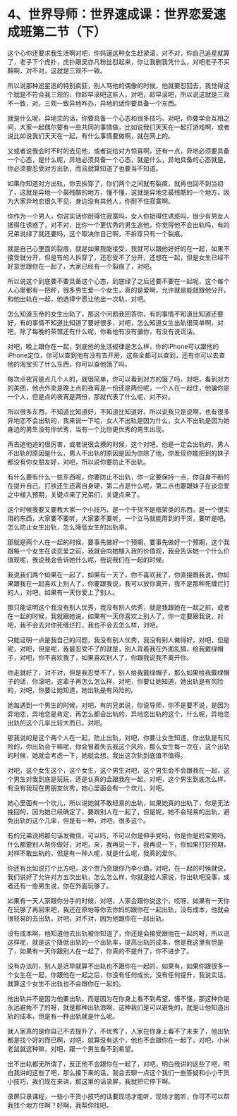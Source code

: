 # 4、世界导师：世界速成课：世界恋爱速成班第二节（下）

这个心你还要求我生活啊对吧，你妈逼这种女生赶紧滚，对不对，你自己追星就算了，老子下个虎扑，虎扑跟吴亦凡粉丝怼起来，你让我删我凭什么，对吧老子不买鞋啊，对不对，这就是三观不一致。

所以说那种追星追的特别疯狂，别人骂他的偶像的时候，他就要怼回去，我觉得这个就是不符合我三观的，你趁早滚吧这些人，对吧，趁早滚吧，所以说这就是三观不一致，对，三观一致异地咋办，异地的话你要具备一个东西。

就是什么呢，异地恋的话，你要具备一个心态和很多技巧，对吧，你要学会互相之间，大家一起偶尔要有一些共同的事情做，比如说我们天天在一起打游戏啊，或者说比如说我们天天在一起，有什么事情要做啊，就在网上的。

又或者说我会时不时的去见他，或者说给对方惊喜啊，还有一点，异地必须要具备一个心态，是什么呢，异地必须具备一个心态，就是什么，异地具备的心态就是，你必须要忍受对方出轨，而且就算知道了也要当不知道。

如果你知道对方出轨，你去拆穿了，你们两个之间就有裂痕，就再也回不到当初了，这就是异地一个最残酷的地方，懂不懂，这就是异地恋最残酷的一个地方，因为大家异地恋很久不见，身边没有其他人，你耐不住寂寞啊。

你作为一个男人，你说实话你耐得住寂寞吗，女人你抵得住诱惑吗，很少有男女人抵得住诱惑了，对不对，比你一个更优秀的男生追他，你觉得他不会出轨吗，有的兄弟说绿了就还要吗，这个取决你自己啊，不拆穿只有一个裂痕。

就是自己心里面的裂痕，就是如果我能接受，我就可以跟他好好的在一起，如果不接受就分开，但是有的人拆穿了，还忍受不了分开，还想在一起，但是女生已经不好意思跟你在一起了，大家已经有一个裂痕了，对吧。

所以说这个到底要不要具备这个心态，到底绿了之后还要不要在一起呢，这个每个人心里都有一把秤，很多男生爱一个女生，真的是爱啊，允许就是能就跟他分开，和他出轨在一起，他选择宁愿让他出一次轨，对吧。

怎么知道玉帝的女生出轨了，那这个问题我回答你，有的事情不知道比知道还要好，有的事情不知道比知道了要好很多，对吧，怎么知道女生出轨很简单啊，对吧，除了每晚的茶馆还有什么呢，你看他有没有骗你，有没有说谎话。

对吧，晚上跟你在一起，到底他的生活规律是怎么样，你的iPhone可以跟他的iPhone定位，你可以查到他有没有去开房，这些全都可以查到，还有你可以去查他的淘宝买了什么东西，你可以查他饿了吗。

每次点夜宵是点几个人的，就很简单，你可以看到对方的饿了吗，对吧，看到对方的美团，他点外卖是晚上点的夜宵是一份还是两份呢，一个人在一起住，他骗你是一个人，但是点的夜宵是两份，那就代表了什么呢，对不对。

所以很多东西，不知道比知道好，不知道比知道好，所以说我只是说啊，也有很多异地恋不会出轨的，我来说一下哈，女人不出轨是因为什么，女人不出轨是因为她身边的男生没有你优秀，当有一个比你更优秀的男生出现。

再去追他追的很厉害，或者说很会撩的时候，这个对吧，他是一定会出轨的，男人不出轨的原因是什么，男人不出轨的原因是因为你除了他，你发现你能把到的妹子都没有你女朋友好，对吧，所以说你要防止不出轨。

有什么要有什么一些东西呢，你要防止不出轨，你一定要保持一点，你自身不断的在提升自己，打铁还生还需自身硬，第二点是什么呢，第二点也要跟妹子在谈恋爱之中植入预期，关键点来了兄弟们，关键点来了。

这个时候我要又要教大家一个小技巧，是一个干货不是框架类的东西，是一个很实用的东西，大家要不要听，大家要不要听，一个立马就能用到的干货，要听是吧，怎么防止女生出轨，怎么降低女生的出轨率。

那就是两个人在一起的时候，要事先做好一个预期，要事先做好一个预期，这个我跟每一个女生在谈恋爱之前，我就会向她植入我的价值观，我会告诉她一个什么价值观呢，我说我会告诉她什么呢，我说我们在一起的时候。

我说我们两个如果在一起了，如果有一天了，你不喜欢我了，你直接跟我说，你如果跟我在一起喜欢上别人了，你要跟我说，我可以放你离开，我不是那种死缠烂打的人，对吧，如果有一天你爱上了别人。

那只能证明这个我没有别人优秀，我没有别人优秀，就是我跟她在一起之前，或者在一起的时候，我就跟她说，如果有一天你喜欢上别人了，你一定要跟我说，对吧，我不会去对你死缠烂打，我也不会去怎么样，对吧。

只能证明一点是我自己的问题，我没有别人优秀，我没有别人做得好，对吧，但是呢，对吧，但是呢，我最忍受不了的就是，别人背着我在外面乱搞，给我戴绿帽子，对吧，你不喜欢我了，如果喜欢别人了，你跟我说我不离开你。

你走就好了，对不对，但是我忍受不了，别人给我戴绿帽子，那么如果给我戴绿帽子的话，你滚吧，这辈子再怎么怎么样，对吧，你要让她知道，她出轨是有风险的，对吧，你要让她知道，她出轨是有风险的。

她每遇到一个男生的时候，对吧，有的兄弟说，你说导师，你不是要不说，是因为异地恋，异地恋是肯定，再怎么都会出轨的，异地恋出轨的这个，什么呢，异地恋出轨的这个几率比较大而已，对吧。

那我说的是这个两个人在一起，防止出轨，对吧，你要让女生知道，你出轨是有风险的，你出轨会干嘛呢，你会冒着失去我这个风险，那么女生每一次在，这个出轨的时候，她就会考虑一下，她就会想，我出这次轨到底值不值得。

对吧，这个女生这个，这个女生，这个男生对吧，这个男生会不会跟我在一起，这个男生对我到底是玩玩，还是认真的会跟我在一起，对吧，这个男生到底怎么样，有没有我现在男朋友优秀，她心里面会有一个坎儿，对吧。

她心里面有一个坎儿，所以说她就不敢轻易的出轨，如果她真的出轨了，你是无法挽回的，因为她已经确定了，要跟别人在一起了，但是呢，她不会轻易的出轨，避免出轨的这个几率，但是有一种，对吧，很多这个。

有的兄弟说把那句话发微信，可以吗，不可以你是伸手党吗，你是你是妈宝男吗，什么都要别人帮你做好，对吧，来，我再说一下，我再说一下，你如果打好预期，对样不敢出轨的，但是有一种人呢，就是什么呢，我真的爱你。

你还有比如说打个比方吧，这个贾乃亮跟你乃李小璐，对吧，在一起的时候就说，我们说好了允许对方五次出轨，怎么怎么样，你就是给人家说，你出轨吧没事，或者还有一些男生说，你在外面玩够了。

如果有一天人家跟你分手的时候，对吧，人家会跟你说这个，哎呀，如果有一天你在玩够了再回来吧，我还在原地等你去你妈的跟你在一起出轨，没有成本，他就会很轻易的去出轨，对吧，对不对，因为他跟你在一起出轨。

没有成本啊，他知道他去出轨被你知道了，你还是会接受跟他在一起的呀，所以说这样呢，就是这个降低出轨的一个出轨率，提高出轨的成本，但是我这里有但是了，如果有一天你跟别人在一起了，你真的不提升了，你不进步了。

没有办法的，别人是迟早就算不出轨也不跟你在一起的，如果有，如果你跟很多一个女生在一起，你跟他在一起之后，你没有任何成长，没有任何提升，我说实话，就算这个女生不出轨也不会跟你在一起的。

他出轨并不是因为他要出轨，而是因为在你身上看不到希望，懂不懂，那这种你是永远避免不了的呀，就是那种出轨浪啊，这种我们是可以避免的，就是让他知道出轨的成本，但是有一种出轨就是什么呢。

就人家真的是你自己不去提升了，不优秀了，人家在你身上看不了未来了，他出轨都是找个好的而已啊，对吧，就算没有这个，他也不会跟你在一起了，对吧，小米老鼠就这种嘛，对吧，跟一个男生看不到希望。

出不出轨都无所谓了，反正他不会跟你在一起了，对吧，明白我讲的这些了吧，明白我讲的这些了吧，那么接下来的话，我会去聊一点这个我们一些答疑和小小干货小技巧，我们现在来讲，那这里的话录屏，我就把它停下啊。

录屏只录课程，一些小干货小技巧的话要现场才能听，现场才能听，你可不可以帮我找个地方住啊？好啊，我帮你找吧。


